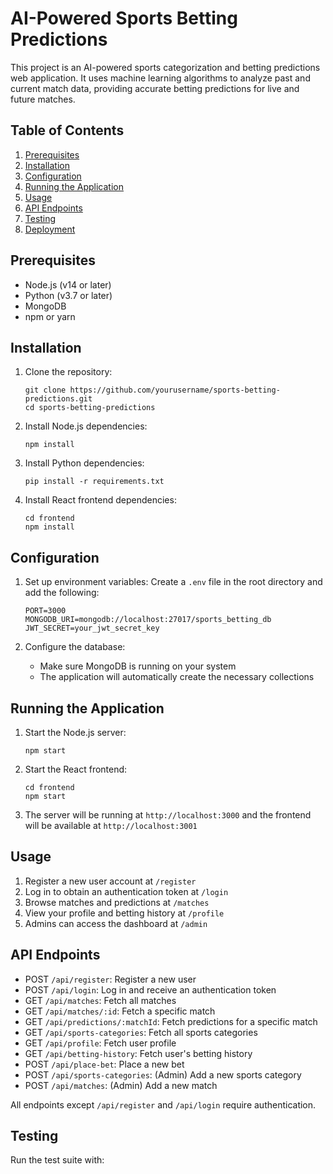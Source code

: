 # AI-Powered Sports Betting Predictions

This project is an AI-powered sports categorization and betting predictions web application. It uses machine learning algorithms to analyze past and current match data, providing accurate betting predictions for live and future matches.

## Table of Contents

1. [Prerequisites](#prerequisites)
2. [Installation](#installation)
3. [Configuration](#configuration)
4. [Running the Application](#running-the-application)
5. [Usage](#usage)
6. [API Endpoints](#api-endpoints)
7. [Testing](#testing)
8. [Deployment](#deployment)

## Prerequisites

- Node.js (v14 or later)
- Python (v3.7 or later)
- MongoDB
- npm or yarn

## Installation

1. Clone the repository:
   ```
   git clone https://github.com/yourusername/sports-betting-predictions.git
   cd sports-betting-predictions
   ```

2. Install Node.js dependencies:
   ```
   npm install
   ```

3. Install Python dependencies:
   ```
   pip install -r requirements.txt
   ```

4. Install React frontend dependencies:
   ```
   cd frontend
   npm install
   ```

## Configuration

1. Set up environment variables:
   Create a `.env` file in the root directory and add the following:
   ```
   PORT=3000
   MONGODB_URI=mongodb://localhost:27017/sports_betting_db
   JWT_SECRET=your_jwt_secret_key
   ```

2. Configure the database:
   - Make sure MongoDB is running on your system
   - The application will automatically create the necessary collections

## Running the Application

1. Start the Node.js server:
   ```
   npm start
   ```

2. Start the React frontend:
   ```
   cd frontend
   npm start
   ```

3. The server will be running at `http://localhost:3000` and the frontend will be available at `http://localhost:3001`

## Usage

1. Register a new user account at `/register`
2. Log in to obtain an authentication token at `/login`
3. Browse matches and predictions at `/matches`
4. View your profile and betting history at `/profile`
5. Admins can access the dashboard at `/admin`

## API Endpoints

- POST `/api/register`: Register a new user
- POST `/api/login`: Log in and receive an authentication token
- GET `/api/matches`: Fetch all matches
- GET `/api/matches/:id`: Fetch a specific match
- GET `/api/predictions/:matchId`: Fetch predictions for a specific match
- GET `/api/sports-categories`: Fetch all sports categories
- GET `/api/profile`: Fetch user profile
- GET `/api/betting-history`: Fetch user's betting history
- POST `/api/place-bet`: Place a new bet
- POST `/api/sports-categories`: (Admin) Add a new sports category
- POST `/api/matches`: (Admin) Add a new match

All endpoints except `/api/register` and `/api/login` require authentication.

## Testing

Run the test suite with: